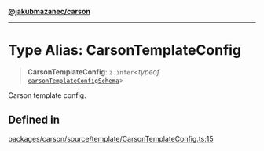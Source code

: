 [**@jakubmazanec/carson**](../README.md)

---

# Type Alias: CarsonTemplateConfig

> **CarsonTemplateConfig**: `z.infer`\<_typeof_
> [`carsonTemplateConfigSchema`](../variables/carsonTemplateConfigSchema.md)\>

Carson template config.

## Defined in

[packages/carson/source/template/CarsonTemplateConfig.ts:15](https://github.com/jakubmazanec/tools/blob/a9765e3de8390a6e57bec51efaeb411fbd7881ab/packages/carson/source/template/CarsonTemplateConfig.ts#L15)
